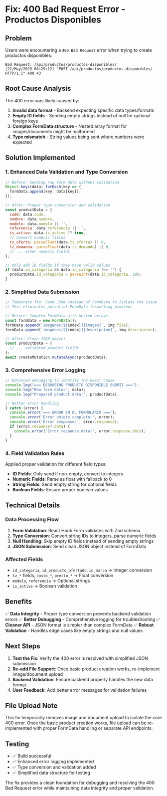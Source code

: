 # Fix: 400 Bad Request Error - Productos Disponibles

## Problem
Users were encountering a `400 Bad Request` error when trying to create productos disponibles:
```
Bad Request: /api/productos/productos-disponibles/
[22/May/2025 08:29:12] "POST /api/productos/productos-disponibles/ HTTP/1.1" 400 43
```

## Root Cause Analysis
The 400 error was likely caused by:
1. **Invalid data format** - Backend expecting specific data types/formats
2. **Empty ID fields** - Sending empty strings instead of null for optional foreign keys
3. **Complex FormData structure** - Nested array format for images/documents might be malformed
4. **Type mismatch** - String values being sent where numbers were expected

## Solution Implemented

### 1. Enhanced Data Validation and Type Conversion
```javascript
// Before: Sending raw form data without validation
Object.keys(data).forEach(key => {
  formData.append(key, data[key]);
});

// After: Proper type conversion and validation
const productData = {
  code: data.code,
  nombre: data.nombre,
  modelo: data.modelo || '',
  referencia: data.referencia || '',
  is_active: data.is_active ?? true,
  // Convert numeric fields
  tz_oferta: parseFloat(data.tz_oferta) || 0,
  tz_demanda: parseFloat(data.tz_demanda) || 0,
  // ... other numeric fields
};

// Only add ID fields if they have valid values
if (data.id_categoria && data.id_categoria !== '') {
  productData.id_categoria = parseInt(data.id_categoria, 10);
}
```

### 2. Simplified Data Submission
```javascript
// Temporary fix: Send JSON instead of FormData to isolate the issue
// This eliminates potential FormData formatting problems

// Before: Complex FormData with nested arrays
const formData = new FormData();
formData.append(`imagenes[${index}][imagen]`, img.file);
formData.append(`imagenes[${index}][descripcion]`, img.descripcion);

// After: Clean JSON object
const productData = {
  // ... validated product fields
};
await createMutation.mutateAsync(productData);
```

### 3. Comprehensive Error Logging
```javascript
// Enhanced debugging to identify the exact cause
console.log("=== DEBUGGING PRODUCTO DISPONIBLE SUBMIT ===");
console.log("Raw form data:", data);
console.log("Prepared product data:", productData);

// Better error handling
} catch (error) {
  console.error('=== ERROR EN EL FORMULARIO ===');
  console.error('Error objeto completo:', error);
  console.error('Error response:', error.response);
  if (error.response?.data) {
    console.error('Error response data:', error.response.data);
  }
}
```

### 4. Field Validation Rules
Applied proper validation for different field types:

- **ID Fields**: Only send if non-empty, convert to integers
- **Numeric Fields**: Parse as float with fallback to 0
- **String Fields**: Send empty string for optional fields
- **Boolean Fields**: Ensure proper boolean values

## Technical Details

### Data Processing Flow
1. **Form Validation**: React Hook Form validates with Zod schema
2. **Type Conversion**: Convert string IDs to integers, parse numeric fields
3. **Null Handling**: Skip empty ID fields instead of sending empty strings
4. **JSON Submission**: Send clean JSON object instead of FormData

### Affected Fields
- `id_categoria`, `id_producto_ofertado`, `id_marca` → Integer conversion
- `tz_*` fields, `costo_*`, `precio_*` → Float conversion
- `modelo`, `referencia` → Optional strings
- `is_active` → Boolean validation

## Benefits

✅ **Data Integrity** - Proper type conversion prevents backend validation errors
✅ **Better Debugging** - Comprehensive logging for troubleshooting
✅ **Cleaner API** - JSON format is simpler than complex FormData
✅ **Robust Validation** - Handles edge cases like empty strings and null values

## Next Steps

1. **Test the Fix**: Verify the 400 error is resolved with simplified JSON submission
2. **Re-add File Support**: Once basic product creation works, re-implement image/document upload
3. **Backend Validation**: Ensure backend properly handles the new data format
4. **User Feedback**: Add better error messages for validation failures

## File Upload Note

This fix temporarily removes image and document upload to isolate the core 400 error. Once the basic product creation works, file upload can be re-implemented with proper FormData handling or separate API endpoints.

## Testing

- ✅ Build successful
- ✅ Enhanced error logging implemented
- ✅ Type conversion and validation added
- ✅ Simplified data structure for testing

The fix provides a clean foundation for debugging and resolving the 400 Bad Request error while maintaining data integrity and proper validation.